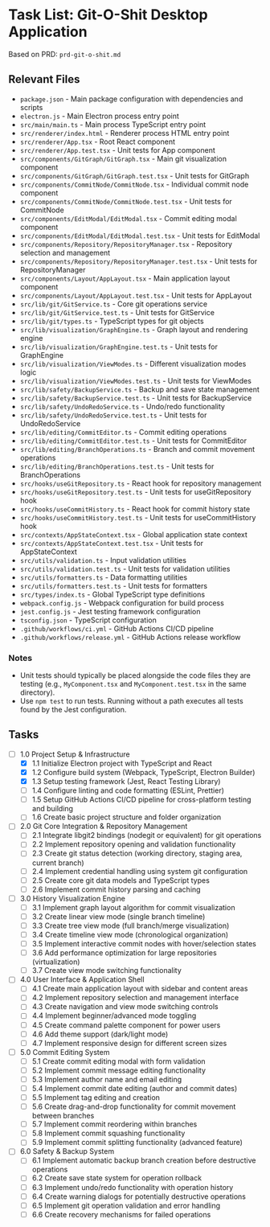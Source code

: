 # Task List: Git-O-Shit Desktop Application

Based on PRD: `prd-git-o-shit.md`

## Relevant Files

- `package.json` - Main package configuration with dependencies and scripts
- `electron.js` - Main Electron process entry point
- `src/main/main.ts` - Main process TypeScript entry point
- `src/renderer/index.html` - Renderer process HTML entry point
- `src/renderer/App.tsx` - Root React component
- `src/renderer/App.test.tsx` - Unit tests for App component
- `src/components/GitGraph/GitGraph.tsx` - Main git visualization component
- `src/components/GitGraph/GitGraph.test.tsx` - Unit tests for GitGraph
- `src/components/CommitNode/CommitNode.tsx` - Individual commit node component
- `src/components/CommitNode/CommitNode.test.tsx` - Unit tests for CommitNode
- `src/components/EditModal/EditModal.tsx` - Commit editing modal component
- `src/components/EditModal/EditModal.test.tsx` - Unit tests for EditModal
- `src/components/Repository/RepositoryManager.tsx` - Repository selection and management
- `src/components/Repository/RepositoryManager.test.tsx` - Unit tests for RepositoryManager
- `src/components/Layout/AppLayout.tsx` - Main application layout component
- `src/components/Layout/AppLayout.test.tsx` - Unit tests for AppLayout
- `src/lib/git/GitService.ts` - Core git operations service
- `src/lib/git/GitService.test.ts` - Unit tests for GitService
- `src/lib/git/types.ts` - TypeScript types for git objects
- `src/lib/visualization/GraphEngine.ts` - Graph layout and rendering engine
- `src/lib/visualization/GraphEngine.test.ts` - Unit tests for GraphEngine
- `src/lib/visualization/ViewModes.ts` - Different visualization modes logic
- `src/lib/visualization/ViewModes.test.ts` - Unit tests for ViewModes
- `src/lib/safety/BackupService.ts` - Backup and save state management
- `src/lib/safety/BackupService.test.ts` - Unit tests for BackupService
- `src/lib/safety/UndoRedoService.ts` - Undo/redo functionality
- `src/lib/safety/UndoRedoService.test.ts` - Unit tests for UndoRedoService
- `src/lib/editing/CommitEditor.ts` - Commit editing operations
- `src/lib/editing/CommitEditor.test.ts` - Unit tests for CommitEditor
- `src/lib/editing/BranchOperations.ts` - Branch and commit movement operations
- `src/lib/editing/BranchOperations.test.ts` - Unit tests for BranchOperations
- `src/hooks/useGitRepository.ts` - React hook for repository management
- `src/hooks/useGitRepository.test.ts` - Unit tests for useGitRepository hook
- `src/hooks/useCommitHistory.ts` - React hook for commit history state
- `src/hooks/useCommitHistory.test.ts` - Unit tests for useCommitHistory hook
- `src/contexts/AppStateContext.tsx` - Global application state context
- `src/contexts/AppStateContext.test.tsx` - Unit tests for AppStateContext
- `src/utils/validation.ts` - Input validation utilities
- `src/utils/validation.test.ts` - Unit tests for validation utilities
- `src/utils/formatters.ts` - Data formatting utilities
- `src/utils/formatters.test.ts` - Unit tests for formatters
- `src/types/index.ts` - Global TypeScript type definitions
- `webpack.config.js` - Webpack configuration for build process
- `jest.config.js` - Jest testing framework configuration
- `tsconfig.json` - TypeScript configuration
- `.github/workflows/ci.yml` - GitHub Actions CI/CD pipeline
- `.github/workflows/release.yml` - GitHub Actions release workflow

### Notes

- Unit tests should typically be placed alongside the code files they are testing (e.g., `MyComponent.tsx` and `MyComponent.test.tsx` in the same directory).
- Use `npm test` to run tests. Running without a path executes all tests found by the Jest configuration.

## Tasks

- [ ] 1.0 Project Setup & Infrastructure
  - [x] 1.1 Initialize Electron project with TypeScript and React
  - [x] 1.2 Configure build system (Webpack, TypeScript, Electron Builder)
  - [x] 1.3 Setup testing framework (Jest, React Testing Library)
  - [ ] 1.4 Configure linting and code formatting (ESLint, Prettier)
  - [ ] 1.5 Setup GitHub Actions CI/CD pipeline for cross-platform testing and building
  - [ ] 1.6 Create basic project structure and folder organization

- [ ] 2.0 Git Core Integration & Repository Management
  - [ ] 2.1 Integrate libgit2 bindings (nodegit or equivalent) for git operations
  - [ ] 2.2 Implement repository opening and validation functionality
  - [ ] 2.3 Create git status detection (working directory, staging area, current branch)
  - [ ] 2.4 Implement credential handling using system git configuration
  - [ ] 2.5 Create core git data models and TypeScript types
  - [ ] 2.6 Implement commit history parsing and caching

- [ ] 3.0 History Visualization Engine
  - [ ] 3.1 Implement graph layout algorithm for commit visualization
  - [ ] 3.2 Create linear view mode (single branch timeline)
  - [ ] 3.3 Create tree view mode (full branch/merge visualization)
  - [ ] 3.4 Create timeline view mode (chronological organization)
  - [ ] 3.5 Implement interactive commit nodes with hover/selection states
  - [ ] 3.6 Add performance optimization for large repositories (virtualization)
  - [ ] 3.7 Create view mode switching functionality

- [ ] 4.0 User Interface & Application Shell
  - [ ] 4.1 Create main application layout with sidebar and content areas
  - [ ] 4.2 Implement repository selection and management interface
  - [ ] 4.3 Create navigation and view mode switching controls
  - [ ] 4.4 Implement beginner/advanced mode toggling
  - [ ] 4.5 Create command palette component for power users
  - [ ] 4.6 Add theme support (dark/light mode)
  - [ ] 4.7 Implement responsive design for different screen sizes

- [ ] 5.0 Commit Editing System
  - [ ] 5.1 Create commit editing modal with form validation
  - [ ] 5.2 Implement commit message editing functionality
  - [ ] 5.3 Implement author name and email editing
  - [ ] 5.4 Implement commit date editing (author and commit dates)
  - [ ] 5.5 Implement tag editing and creation
  - [ ] 5.6 Create drag-and-drop functionality for commit movement between branches
  - [ ] 5.7 Implement commit reordering within branches
  - [ ] 5.8 Implement commit squashing functionality
  - [ ] 5.9 Implement commit splitting functionality (advanced feature)

- [ ] 6.0 Safety & Backup System
  - [ ] 6.1 Implement automatic backup branch creation before destructive operations
  - [ ] 6.2 Create save state system for operation rollback
  - [ ] 6.3 Implement undo/redo functionality with operation history
  - [ ] 6.4 Create warning dialogs for potentially destructive operations
  - [ ] 6.5 Implement git operation validation and error handling
  - [ ] 6.6 Create recovery mechanisms for failed operations
